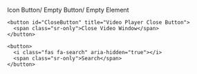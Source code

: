 Icon Button/ Empty Button/ Empty Element

```
<button id="CloseButton" title="Video Player Close Button">
  <span class="sr-only">Close Video Window</span>
</button>
```

```
<button>
  <i class="fas fa-search" aria-hidden="true"></i>
  <span class="sr-only">Search</span>
</button>
```
